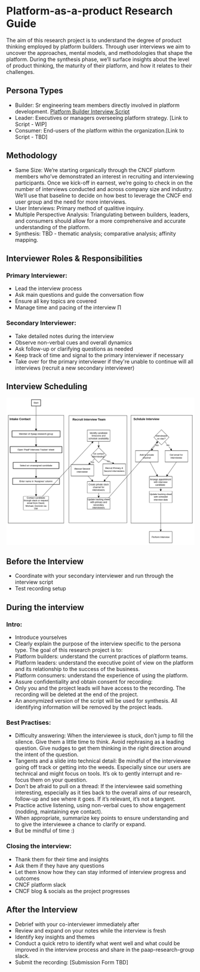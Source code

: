 # Platform-as-a-product Research Guide

The aim of this research project is to understand the degree of product thinking employed by platform builders. Through user interviews we aim to uncover the approaches, mental models, and methodologies that shape the platform. During the synthesis phase, we’ll surface insights about the level of product thinking, the maturity of their platform, and how it relates to their challenges. 

## Persona Types
- Builder: Sr engineering team members directly involved in platform development. [Platform Builder Interview Script](/platform-as-a-product/platform-engineer-interview-script.md)
- Leader: Executives or managers overseeing platform strategy. [Link to Script - WIP]
- Consumer: End-users of the platform within the organization.[Link to Script - TBD] 

## Methodology 
- Same Size: We’re starting organically through the CNCF platform members who’ve demonstrated an interest in recruiting and interviewing participants. Once we kick-off in earnest, we’re going to check in on the number of interviews conducted and across company size and industry. We’ll use that baseline to decide on how best to leverage the CNCF end user group and the need for more interviews.   
- User Interviews: Primary method of qualitive inquiry.
- Multiple Perspective Analysis: Triangulating between builders, leaders, and consumers should allow for a more comprehensive and accurate understanding of the platform.
- Synthesis: TBD - thematic analysis; comparative analysis; affinity mapping.

## Interviewer Roles & Responsibilities

### Primary Interviewer:
- Lead the interview process
- Ask main questions and guide the conversation flow
- Ensure all key topics are covered
- Manage time and pacing of the interview
∏
### Secondary Interviewer:
- Take detailed notes during the interview
- Observe non-verbal cues and overall dynamics
- Ask follow-up or clarifying questions as needed
- Keep track of time and signal to the primary interviewer if necessary
- Take over for the primary interviewer if they're unable to continue will all interviews (recruit a new secondary interviewer)

## Interview Scheduling 
![PaaP Schedule Process](/platform-as-a-product/assets/PaaP_Interview_Scheduling.png)

## Before the Interview
- Coordinate with your secondary interviewer and run through the interview script
- Test recording setup 

## During the interview

### Intro:
- Introduce yourselves
- Clearly explain the purpose of the interview specific to the persona type. The goal of this research project is to: 
 - Platform builders: understand the current practices of platform teams.
 - Platform leaders: understand the executive point of view on the platform and its relationship to the success of the business.
 - Platform consumers: understand the experience of using the platform.
- Assure confidentiality and obtain consent for recording:
 - Only you and the project leads will have access to the recording. The recording will be deleted at the end of the project. 
 - An anonymized version of the script will be used for synthesis. All identifying information will be removed by the project leads. 

### Best Practises: 
- Difficulty answering: When the interviewee is stuck, don’t jump to fill the silence. Give them a little time to think. Avoid rephrasing as a leading question. Give nudges to get them thinking in the right direction around the intent of the question.
- Tangents and a slide into technical detail: Be mindful of the interviewee going off track or getting into the weeds. Especially since our users are technical and might focus on tools. It’s ok to gently interrupt and re-focus them on your question.
- Don’t be afraid to pull on a thread: If the interviewee said something interesting, especially as it ties back to the overall aims of our research, follow-up and see where it goes. If it’s relevant, it’s not a tangent. 
- Practice active listening, using non-verbal cues to show engagement (nodding, maintaining eye contact).
- When appropriate, summarize key points to ensure understanding and to give the interviewee a chance to clarify or expand.
- But be mindful of time :)

### Closing the interview:
- Thank them for their time and insights
- Ask them if they have any questions
- Let them know how they can stay informed of interview progress and outcomes
 - CNCF platform slack
 - CNCF blog & socials as the project progresses 

## After the Interview
- Debrief with your co-interviewer immediately after
- Review and expand on your notes while the interview is fresh
- Identify key insights and themes
- Conduct a quick retro to identify what went well and what could be improved in the interview process and share in the paap-research-group slack.
- Submit the recording: [Submission Form TBD] 



